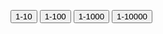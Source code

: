 <!DOCTYPE html>
<html>
<head>
  <link rel="stylesheet" href="lesson.css">
</head>
<body>

<button id="ten" type="button" onclick="generateRandomNumber(10)">1-10</button>
<button id="hun" type="button" onclick="generateRandomNumber(100)">1-100</button>
<button id="thou" type="button" onclick="generateRandomNumber(1000)">1-1000</button>
<button id="tethou" type="button" onclick="generateRandomNumber(10000)">1-10000</button>

<div id="results"></div>

<script>
  function generateRandomNumber(max) {
    var randomNumber = Math.floor(Math.random() * max) + 1;
    console.log(randomNumber);
    document.getElementById('results').innerText = randomNumber;

    var button = document.getElementById(max);
        if (randomNumber % 2 === 0) {
            button.classList.add('even');
          } else {
            button.classList.remove('even');
        }
}
  
</script>

</body>
</html>
